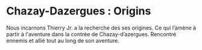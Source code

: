 # Chazay-Dazergues : Origins
Nous incarnons Thierry Jr. a la recherche des ses origines. Ce qui l’amène à partir à l'aventure dans la contrée de Chazay-d’azergues. Rencontré ennemis et allié tout au long de  son aventure.
